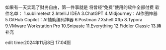 如果有一天实现了财务自由，第一件事就是
将曾经“免费”使用的软件全部付费
软件名单：
1.sublimetext
2.IntelliJ IDEA
3.ChatGPT
4.Midjourney：AI作图神器
5.GitHub Copilot：AI辅助编码神器
6.Postman
7.Xshell Xftp 
8.Typora
9.VMware Workstation Pro
10.Snipaste
11.Everything
12.Fiddler Classic
13.待补充 

edit time:2024年11月8日 17:04🈹
